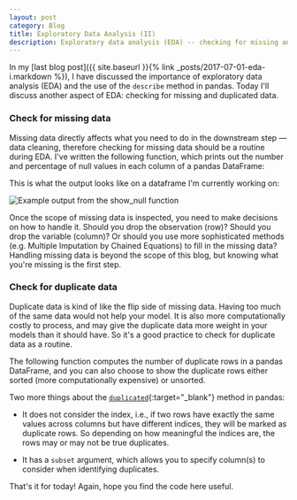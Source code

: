 ```yaml
---
layout: post
category: Blog
title: Exploratory Data Analysis (II)
description: Exploratory data analysis (EDA) -- checking for missing and duplicate data
---
```


In my [last blog post]({{ site.baseurl }}{% link _posts/2017-07-01-eda-i.markdown %}), I have discussed the importance of exploratory data analysis (EDA) and the use of the `describe` method in pandas. Today I'll discuss another aspect of EDA: checking for missing and duplicated data.

### Check for missing data
Missing data directly affects what you need to do in the downstream step &mdash; data cleaning, therefore checking for missing data should be a routine during EDA.
I've written the following function, which prints out the number and percentage of null values in each column of a pandas DataFrame:
<script src="https://gist.github.com/Ailuropoda1864/edd045d8de389ab1b2862eec6c9a2532.js"></script>

This is what the output looks like on a dataframe I'm currently working on:

![Example output from the show_null function](show_null.png)

Once the scope of missing data is inspected, you need to make decisions on how to handle it.
Should you drop the observation (row)?
Should you drop the variable (column)?
Or should you use more sophisticated methods (e.g. Multiple Imputation by Chained Equations) to fill in the missing data?
Handling missing data is beyond the scope of this blog, but knowing what you're missing is the first step.

### Check for duplicate data
Duplicate data is kind of like the flip side of missing data.
Having too much of the same data would not help your model.
It is also more computationally costly to process, and may give the duplicate data more weight in your models than it should have.
So it's a good practice to check for duplicate data as a routine.

The following function computes the number of duplicate rows in a pandas DataFrame, and you can also choose to show the duplicate rows either sorted (more computationally expensive) or unsorted.
<script src="https://gist.github.com/Ailuropoda1864/ebce8a34e838f0727b0e4a63e1a536e4.js"></script>

Two more things about the [`duplicated`](http://pandas.pydata.org/pandas-docs/stable/generated/pandas.DataFrame.duplicated.html#pandas-dataframe-duplicated){:target="_blank"} method in pandas:
- It does not consider the index, i.e., if two rows have exactly the same values across columns but have different indices, they will be marked as duplicate rows. So depending on how meaningful the indices are, the rows may or may not be true duplicates.

- It has a `subset` argument, which allows you to specify column(s) to consider when identifying duplicates.

That's it for today! Again, hope you find the code here useful.
